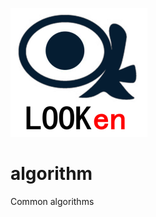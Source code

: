 ![lookend](https://github.com/looken/paper/blob/main/looken.png?raw=true)

# algorithm
Common algorithms

